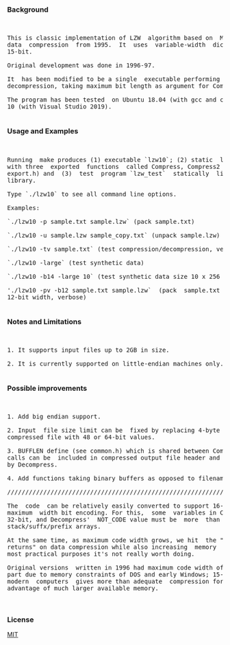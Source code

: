 ### Background 

<pre> 

This is classic implementation of LZW  algorithm based on  Mark Nelson's book on
data  compression  from 1995.  It  uses  variable-width  dictionary codes up  to
15-bit. 

Original development was done in 1996-97. 

It  has been modified to be a single  executable performing both compression and
decompression, taking maximum bit length as argument for Compress2 function. 

The program has been tested  on Ubuntu 18.04 (with gcc and clang) and on Windows
10 (with Visual Studio 2019). 

</pre> 

### Usage and Examples 

<pre> 

Running  make produces (1) executable `lzw10`; (2) static  library  `liblzw10.a`
with three  exported  functions  called Compress, Compress2  and Decompress (see
export.h) and  (3)  test  program `lzw_test`  statically  linked  with the above
library. 

Type `./lzw10` to see all command line options. 

Examples: 

`./lzw10 -p sample.txt sample.lzw` (pack sample.txt) 

`./lzw10 -u sample.lzw sample_copy.txt` (unpack sample.lzw) 

`./lzw10 -tv sample.txt` (test compression/decompression, verbose mode) 

`./lzw10 -large` (test synthetic data) 

`./lzw10 -b14 -large 10` (test synthetic data size 10 x 256 Kb, use max 14-bit) 

'./lzw10 -pv -b12 sample.txt sample.lzw`  (pack  sample.txt  using  codes  up to
12-bit width, verbose) 

</pre> 

### Notes and Limitations 

<pre> 

1. It supports input files up to 2GB in size. 

2. It is currently supported on little-endian machines only. 

</pre> 

### Possible improvements 

<pre> 

1. Add big endian support. 

2. Input  file size limit can be  fixed by replacing 4-byte  file size header in
compressed file with 48 or 64-bit values. 

3. BUFFLEN define (see common.h) which is shared between Compress and Decompress
calls can be  included in compressed output file header and then set dynamically
by Decompress. 

4. Add functions taking binary buffers as opposed to filenames. 

////////////////////////////////////////////////////////////////////////////////

The  code  can be relatively easily converted to support 16-bit  and even larger
maximum  width bit encoding. For this,  some  variables in Compress must be made
32-bit, and Decompress'  NOT_CODE value must be  more  than 16-bits, along  with
stack/suffx/prefix arrays. 

At the same time, as maximum code width grows, we hit  the "law  of  diminishing
returns" on data compression while also increasing  memory  requirements, so for
most practical purposes it's not really worth doing. 

Original versions  written in 1996 had maximum code width of 12-13 bits also  in
part due to memory constraints of DOS and early Windows; 15-bit width maximum on
modern  computers  gives more than adequate  compression for  LZW  while  taking
advantage of much larger available memory. 


</pre> 

### License 

[MIT](https://choosealicense.com/licenses/mit/) 
